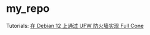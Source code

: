 # my_repo

Tutorials:
[在 Debian 12 上通过 UFW 防火墙实现 Full Cone](https://github.com/Jason1737/my_repo/blob/main/%E5%9C%A8%20Debian%2012%20%E4%B8%8A%E9%80%9A%E8%BF%87%20UFW%20%E9%98%B2%E7%81%AB%E5%A2%99%E5%AE%9E%E7%8E%B0%20Full%20Cone.md)
